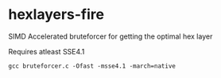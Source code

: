 # hexlayers-fire
SIMD Accelerated bruteforcer for getting the optimal hex layer

Requires atleast SSE4.1

```
gcc bruteforcer.c -Ofast -msse4.1 -march=native
```
